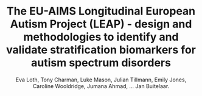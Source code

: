 ---
author: Eva Loth, Tony Charman, Luke Mason, Julian Tillmann, Emily Jones, Caroline Wooldridge, Jumana Ahmad, ... Jan Buitelaar.
title: The EU-AIMS Longitudinal European Autism Project (LEAP) - design and methodologies to identify and validate stratification biomarkers for autism spectrum disorders
journal: Molecular Autism
year: 2017
type: article
doi: 10.1186/s13229-017-0146-8
team: yes
volume: 8
pages: 24
---